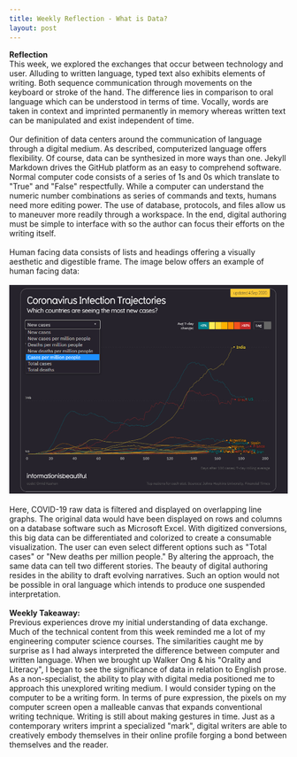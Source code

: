 ```yaml
---
title: Weekly Reflection - What is Data?
layout: post
---
```

**Reflection**<br/>
This week, we explored the exchanges that occur between technology and user. Alluding to written language, typed text also exhibits elements of writing. Both sequence communication through movements on the keyboard or stroke of the hand. The difference lies in comparison to oral language which can be understood in terms of time. Vocally, words are taken in context and imprinted permanently in memory whereas written text can be manipulated and exist independent of time.<br/>
<br/>
Our definition of data centers around the communication of language through a digital medium. As described, computerized language offers flexibility. Of course, data can be synthesized in more ways than one. Jekyll Markdown drives the GitHub platform as an easy to comprehend software. Normal computer code consists of a series of 1s and 0s which translate to "True" and "False" respectfully. While a computer can understand the numeric number combinations as series of commands and texts, humans need more editing power. The use of database, protocols, and files allow us to maneuver more readily through a workspace. In the end, digital authoring must be simple to interface with so the author can focus their efforts on the writing itself.  
<br/>
Human facing data consists of lists and headings offering a visually aesthetic and digestible frame. The image below offers an example of human facing data:<br/> 
<br/>
![coronadata](/coronadata.png)<br/>
<br/>
Here, COVID-19 raw data is filtered and displayed on overlapping line graphs. The original data would have been displayed on rows and columns on a database software such as Microsoft Excel. With digitized conversions, this big data can be differentiated and colorized to create a consumable visualization. The user can even select different options such as "Total cases" or "New deaths per million people." By altering the approach, the same data can tell two different stories. The beauty of digital authoring resides in the ability to draft evolving narratives. Such an option would not be possible in oral language which intends to produce one suspended interpretation.<br/>
<br/>
**Weekly Takeaway:**<br/>
Previous experiences drove my initial understanding of data exchange. Much of the technical content from this week reminded me a lot of my engineering computer science courses. The similarities caught me by surprise as I had always interpreted the difference between computer and written language. When we brought up Walker Ong & his "Orality and Literacy", I began to see the significance of data in relation to English prose. As a non-specialist, the ability to play with digital media positioned me to approach this unexplored writing medium. I would consider typing on the computer to be a writing form. In terms of pure expression, the pixels on my computer screen open a malleable canvas that expands conventional writing technique. Writing is still about making gestures in time. Just as a contemporary writers imprint a specialized "mark", digital writers are able to creatively embody themselves in their online profile forging a bond between themselves and the reader.
